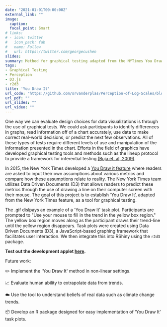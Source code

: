 ```yaml
---
date: "2021-01-01T00:00:00Z"
external_link: ""
image:
  caption:
  focal_point: Smart
# links:
# - icon: twitter
#   icon_pack: fab
#   name: Follow
#   url: https://twitter.com/georgecushen
slides: 
summary: Method for graphical testing adapted from the NYTimes You Draw It feature.
tags:
- Graphical Testing
- Perception
- D3.js
- r2d3
title: 'You Draw It'
url_code: "https://github.com/srvanderplas/Perception-of-Log-Scales/blob/master/you-draw-it-development/you-draw-it-parameter-selection/main-d3v5.js"
url_pdf: ""
url_slides: ""
url_video: ""
---
```


One way we can evaluate design choices for data visualizations is through the use of graphical tests. We could ask participants to identify differences in graphs, read information off of a chart accurately, use data to make correct real-world decisions, or
predict the next few observations. All of these types of tests require different levels of use and manipulation of the information presented in the chart. Efforts in the field of graphics have developed graphical testing tools and methods such as the lineup protocol to provide a framework for inferential testing [(Buja et. al,  2009)](https://royalsocietypublishing.org/doi/abs/10.1098/rsta.2009.0120).

In 2015, the New York Times developed a [You Draw it feature](https://www.nytimes.com/interactive/2017/04/14/upshot/drug-overdose-epidemic-you-draw-it.html) where readers are asked to input their own assumptions about various metrics and compare how these assumptions relate to reality. The New York Times team utilizes Data Driven Documents (D3) that allows readers to predict these metrics through the use of drawing a line on their computer screen with their mouse. The goal of this project is to establish ‘You Draw It’, adapted from the New York Times feature, as a tool for graphical testing.

The .gif dislpays an example of a 'You Draw It' task plot. Participants are prompted to "Use your mouse to fill in the trend in the yellow box region." The yellow box region moves along as the participant draws their trend-line until the yellow region disappears. Task plots were created using Data Driven Documents (D3), a JavaScript-based graphing framework that facilitates user interaction. We then integrate this into RShiny using the `r2d3` package.

**Test out the development applet [here](https://emily-robinson.shinyapps.io/you-draw-it-test-app/).**

Future work:

:pencil2: Implement the 'You Draw It' method in non-linear settings.

:chart_with_upwards_trend: Evaluate human ability to extrapolate data from trends.

:cloud: Use the tool to understand beliefs of real data such as climate change trends. 

:package: Develop an R package designed for easy implementation of ‘You Draw It’ task plots.

